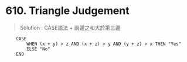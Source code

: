 # 610. Triangle Judgement
> Solution : CASE語法 + 兩邊之和大於第三邊
```
    CASE
        WHEN (x + y) > z AND (x + z) > y AND (y + z) > x THEN "Yes"
        ELSE "No"
    END
```